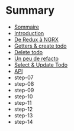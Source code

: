 # Summary

* [Sommaire](README.md)
* [Introduction](step-00.md)
* [De Redux à NGRX](step-01.md)
* [Getters & create todo](step-02.md)
* [Delete todo](step-03.md)
* [Un peu de refacto](step-04.md)
* [Select & Update Todo](step-05.md)
* [API](step-06.md)
* step-07
* step-08
* step-09
* step-10
* step-11
* step-12
* step-13
* step-14

